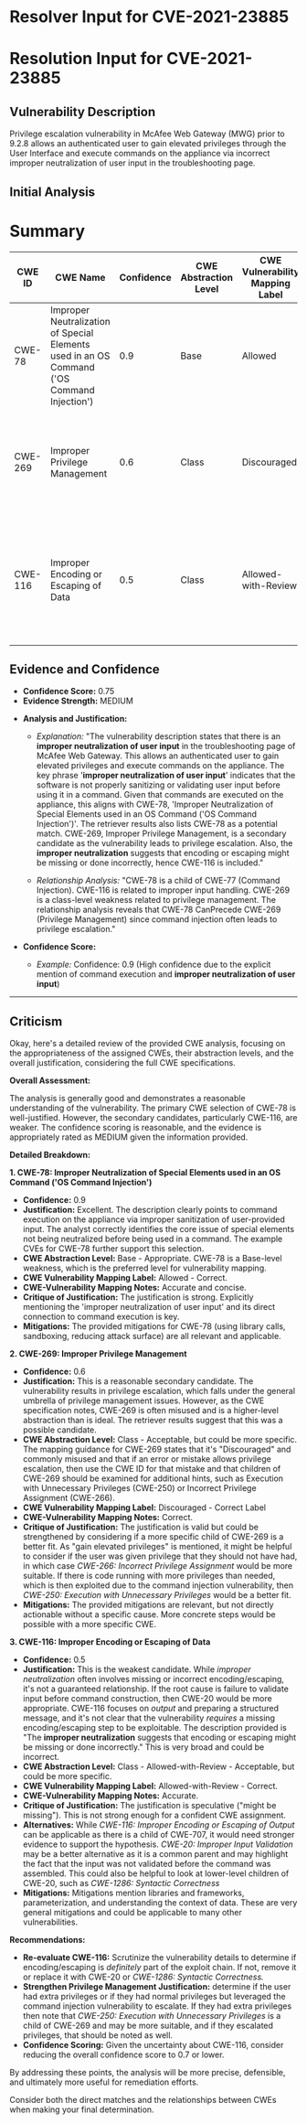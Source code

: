 # Resolver Input for CVE-2021-23885

# Resolution Input for CVE-2021-23885

## Vulnerability Description
Privilege escalation vulnerability in McAfee Web Gateway (MWG) prior to 9.2.8 allows an authenticated user to gain elevated privileges through the User Interface and execute commands on the appliance via incorrect improper neutralization of user input in the troubleshooting page.

## Initial Analysis
# Summary
| CWE ID | CWE Name | Confidence | CWE Abstraction Level | CWE Vulnerability Mapping Label | CWE-Vulnerability Mapping Notes |
|---|---|---|---|---|---|
| CWE-78 | Improper Neutralization of Special Elements used in an OS Command ('OS Command Injection') | 0.9 | Base | Allowed | Primary CWE. The vulnerability allows command execution on the appliance. |
| CWE-269 | Improper Privilege Management | 0.6 | Class | Discouraged | Secondary candidate. The vulnerability allows an authenticated user to gain elevated privileges. |
| CWE-116 | Improper Encoding or Escaping of Data | 0.5 | Class | Allowed-with-Review | Secondary candidate. The **improper neutralization** suggests that encoding or escaping might be missing or done incorrectly. |

## Evidence and Confidence

*   **Confidence Score:** 0.75
*   **Evidence Strength:** MEDIUM

- **Analysis and Justification:**  
  - *Explanation:* "The vulnerability description states that there is an **improper neutralization of user input** in the troubleshooting page of McAfee Web Gateway. This allows an authenticated user to gain elevated privileges and execute commands on the appliance. The key phrase '**improper neutralization of user input**' indicates that the software is not properly sanitizing or validating user input before using it in a command. Given that commands are executed on the appliance, this aligns with CWE-78, 'Improper Neutralization of Special Elements used in an OS Command ('OS Command Injection')'. The retriever results also lists CWE-78 as a potential match. CWE-269, Improper Privilege Management, is a secondary candidate as the vulnerability leads to privilege escalation. Also, the **improper neutralization** suggests that encoding or escaping might be missing or done incorrectly, hence CWE-116 is included."
  
  - *Relationship Analysis:* "CWE-78 is a child of CWE-77 (Command Injection). CWE-116 is related to improper input handling. CWE-269 is a class-level weakness related to privilege management. The relationship analysis reveals that CWE-78 CanPrecede CWE-269 (Privilege Management) since command injection often leads to privilege escalation."

- **Confidence Score:**  
  - *Example:* Confidence: 0.9 (High confidence due to the explicit mention of command execution and **improper neutralization of user input**)

---

## Criticism
Okay, here's a detailed review of the provided CWE analysis, focusing on the appropriateness of the assigned CWEs, their abstraction levels, and the overall justification, considering the full CWE specifications.

**Overall Assessment:**

The analysis is generally good and demonstrates a reasonable understanding of the vulnerability. The primary CWE selection of CWE-78 is well-justified. However, the secondary candidates, particularly CWE-116, are weaker. The confidence scoring is reasonable, and the evidence is appropriately rated as MEDIUM given the information provided.

**Detailed Breakdown:**

**1. CWE-78: Improper Neutralization of Special Elements used in an OS Command ('OS Command Injection')**

*   **Confidence:** 0.9
*   **Justification:**  Excellent. The description clearly points to command execution on the appliance via improper sanitization of user-provided input. The analyst correctly identifies the core issue of special elements not being neutralized before being used in a command. The example CVEs for CWE-78 further support this selection.
*   **CWE Abstraction Level:** Base - Appropriate.  CWE-78 is a Base-level weakness, which is the preferred level for vulnerability mapping.
*   **CWE Vulnerability Mapping Label:** Allowed - Correct.
*   **CWE-Vulnerability Mapping Notes:** Accurate and concise.
*   **Critique of Justification:**  The justification is strong. Explicitly mentioning the 'improper neutralization of user input' and its direct connection to command execution is key.
*   **Mitigations:** The provided mitigations for CWE-78 (using library calls, sandboxing, reducing attack surface) are all relevant and applicable.

**2. CWE-269: Improper Privilege Management**

*   **Confidence:** 0.6
*   **Justification:**  This is a reasonable secondary candidate.  The vulnerability results in privilege escalation, which falls under the general umbrella of privilege management issues.  However, as the CWE specification notes, CWE-269 is often misused and is a higher-level abstraction than is ideal. The retriever results suggest that this was a possible candidate.
*   **CWE Abstraction Level:** Class - Acceptable, but could be more specific.  The mapping guidance for CWE-269 states that it's "Discouraged" and commonly misused and that if an error or mistake allows privilege escalation, then use the CWE ID for that mistake and that children of CWE-269 should be examined for additional hints, such as Execution with Unnecessary Privileges (CWE-250) or Incorrect Privilege Assignment (CWE-266).
*   **CWE Vulnerability Mapping Label:** Discouraged - Correct Label
*   **CWE-Vulnerability Mapping Notes:** Correct.
*   **Critique of Justification:**  The justification is valid but could be strengthened by considering if a more specific child of CWE-269 is a better fit. As "gain elevated privileges" is mentioned, it might be helpful to consider if the user was given privilege that they should not have had, in which case *CWE-266: Incorrect Privilege Assignment* would be more suitable. If there is code running with more privileges than needed, which is then exploited due to the command injection vulnerability, then *CWE-250: Execution with Unnecessary Privileges* would be a better fit.
*   **Mitigations:** The provided mitigations are relevant, but not directly actionable without a specific cause. More concrete steps would be possible with a more specific CWE.

**3. CWE-116: Improper Encoding or Escaping of Data**

*   **Confidence:** 0.5
*   **Justification:** This is the weakest candidate. While *improper neutralization* often involves missing or incorrect encoding/escaping, it's not a guaranteed relationship. If the root cause is failure to validate input before command construction, then CWE-20 would be more appropriate. CWE-116 focuses on *output* and preparing a structured message, and it's not clear that the vulnerability *requires* a missing encoding/escaping step to be exploitable. The description provided is "The **improper neutralization** suggests that encoding or escaping might be missing or done incorrectly." This is very broad and could be incorrect.
*   **CWE Abstraction Level:** Class - Allowed-with-Review - Acceptable, but could be more specific.
*   **CWE Vulnerability Mapping Label:** Allowed-with-Review - Correct.
*   **CWE-Vulnerability Mapping Notes:** Accurate.
*   **Critique of Justification:** The justification is speculative ("might be missing"). This is not strong enough for a confident CWE assignment.
*   **Alternatives:** While *CWE-116: Improper Encoding or Escaping of Output* can be applicable as there is a child of CWE-707, it would need stronger evidence to support the hypothesis. *CWE-20: Improper Input Validation* may be a better alternative as it is a common parent and may highlight the fact that the input was not validated before the command was assembled. This could also be helpful to look at lower-level children of CWE-20, such as *CWE-1286: Syntactic Correctness*
*   **Mitigations:**  Mitigations mention libraries and frameworks, parameterization, and understanding the context of data. These are very general mitigations and could be applicable to many other vulnerabilities.

**Recommendations:**

*   **Re-evaluate CWE-116:** Scrutinize the vulnerability details to determine if encoding/escaping is *definitely* part of the exploit chain. If not, remove it or replace it with CWE-20 or *CWE-1286: Syntactic Correctness.*
*   **Strengthen Privilege Management Justification:** determine if the user had extra privileges or if they had normal privileges but leveraged the command injection vulnerability to escalate. If they had extra privileges then note that *CWE-250: Execution with Unnecessary Privileges* is a child of CWE-269 and may be more suitable, and if they escalated privileges, that should be noted as well.
*   **Confidence Scoring:**  Given the uncertainty about CWE-116, consider reducing the overall confidence score to 0.7 or lower.

By addressing these points, the analysis will be more precise, defensible, and ultimately more useful for remediation efforts.

Consider both the direct matches and the relationships between CWEs
when making your final determination.
        